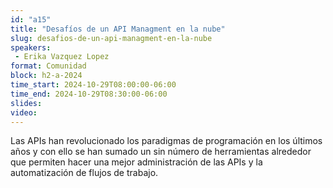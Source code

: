 ```yaml
---
id: "a15"
title: "Desafíos de un API Managment en la nube"
slug: desafios-de-un-api-managment-en-la-nube
speakers:
 - Erika Vazquez Lopez
format: Comunidad
block: h2-a-2024
time_start: 2024-10-29T08:00:00-06:00
time_end: 2024-10-29T08:30:00-06:00
slides: 
video: 
---
```


Las APIs han revolucionado los paradigmas de programación en los últimos años y con ello se han sumado un sin número de herramientas alrededor que permiten hacer una mejor administración de las APIs y la automatización de flujos de trabajo.
